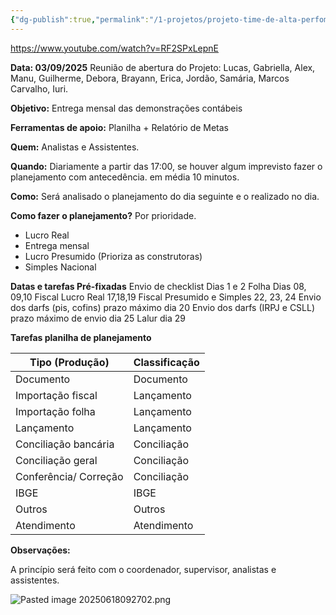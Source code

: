 ```yaml
---
{"dg-publish":true,"permalink":"/1-projetos/projeto-time-de-alta-perfomance/","dgPassFrontmatter":true,"created":"2025-09-03T09:12:28.018-03:00","updated":"2025-09-09T18:01:43.075-03:00"}
---
```


https://www.youtube.com/watch?v=RF2SPxLepnE


**Data: 03/09/2025**
Reunião de abertura do Projeto: Lucas, Gabriella, Alex, Manu, Guilherme, Debora, Brayann, Erica, Jordão, Samária, Marcos Carvalho, Iuri.

**Objetivo:** Entrega mensal das demonstrações contábeis

**Ferramentas de apoio:** Planilha + Relatório de Metas

**Quem:** Analistas e Assistentes.

**Quando:** Diariamente a partir das 17:00, se houver algum imprevisto fazer o planejamento com antecedência. em média 10 minutos.

**Como:** Será analisado o planejamento do dia seguinte e o realizado no dia.


**Como fazer o planejamento?** Por prioridade.

 - Lucro Real
 - Entrega mensal 
 - Lucro Presumido (Prioriza as construtoras)
 - Simples Nacional

**Datas e tarefas Pré-fixadas**
	Envio de checklist Dias 1 e 2
	Folha Dias 08, 09,10
	Fiscal Lucro Real 17,18,19
	Fiscal Presumido e Simples 22, 23, 24
	Envio dos darfs (pis, cofins) prazo máximo dia 20
	Envio dos darfs (IRPJ e CSLL) prazo máximo de envio dia 25
	Lalur dia 29



**Tarefas planilha de planejamento**

| Tipo (Produção)       | Classificação |
|-----------------------|---------------|
| Documento             | Documento     |
| Importação fiscal     | Lançamento    |
| Importação folha      | Lançamento    |
| Lançamento            | Lançamento    |
| Conciliação bancária  | Conciliação   |
| Conciliação geral     | Conciliação   |
| Conferência/ Correção | Conciliação   |
| IBGE                  | IBGE          |
| Outros                | Outros        |
| Atendimento           | Atendimento   |


**Observações:**

A princípio será feito com o coordenador, supervisor, analistas e assistentes.






![Pasted image 20250618092702.png](/img/user/4.%20ARQUIVOS/Pasted%20image%2020250618092702.png)